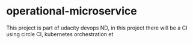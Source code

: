 # operational-microservice
This project is part of udacity devops ND, in this project there will be a CI using circle CI, kubernetes orchestration et 
